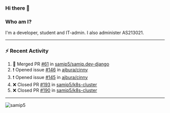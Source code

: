 ### Hi there 👋

### Who am I?
I'm a developer, student and IT-admin. I also administer AS213021.

---
### :zap: Recent Activity
<!--START_SECTION:activity-->
1. 🎉 Merged PR [#61](https://github.com/samip5/samip.dev-django/pull/61) in [samip5/samip.dev-django](https://github.com/samip5/samip.dev-django)
2. ❗️ Opened issue [#146](https://github.com/ajbura/cinny/issues/146) in [ajbura/cinny](https://github.com/ajbura/cinny)
3. ❗️ Opened issue [#145](https://github.com/ajbura/cinny/issues/145) in [ajbura/cinny](https://github.com/ajbura/cinny)
4. ❌ Closed PR [#193](https://github.com/samip5/k8s-cluster/pull/193) in [samip5/k8s-cluster](https://github.com/samip5/k8s-cluster)
5. ❌ Closed PR [#190](https://github.com/samip5/k8s-cluster/pull/190) in [samip5/k8s-cluster](https://github.com/samip5/k8s-cluster)
<!--END_SECTION:activity-->
---

<img align="center" src="https://github-readme-stats.vercel.app/api?username=samip5&show_icons=true" alt="samip5" />
